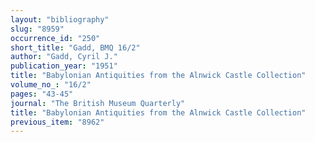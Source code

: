 ```yaml
---
layout: "bibliography"
slug: "8959"
occurrence_id: "250"
short_title: "Gadd, BMQ 16/2"
author: "Gadd, Cyril J."
publication_year: "1951"
title: "Babylonian Antiquities from the Alnwick Castle Collection"
volume_no_: "16/2"
pages: "43-45"
journal: "The British Museum Quarterly"
title: "Babylonian Antiquities from the Alnwick Castle Collection"
previous_item: "8962"
---
```

